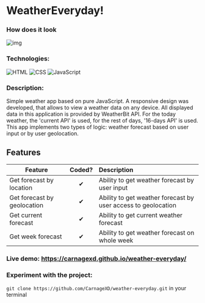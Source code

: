 # WeatherEveryday!
### How does it look
![img](https://carnagexd.github.io/assets/img/weather-everyday.png)

### Technologies:
![HTML](https://img.shields.io/badge/HTML5-E34F26?style=for-the-badge&logo=html5&logoColor=white)
![CSS](https://img.shields.io/badge/CSS3-1572B6?style=for-the-badge&logo=css3&logoColor=white)
![JavaScript](https://img.shields.io/badge/JavaScript-F7DF1E?style=for-the-badge&logo=javascript&logoColor=black)

### Description:
Simple weather app based on pure JavaScript.
A responsive design was developed, that allows to view a weather data on any device.
All displayed data in this application is provided by WeatherBit API. For the today weather, the 'current API' is used, for the rest of days, '16-days API' is used.
This app implements two types of logic: weather forecast based on user input or by user geolocation.

## Features

| Feature  |  Coded?       | Description  |
|----------|:-------------:|:-------------|
| Get forecast by location | &#10004; | Ability to get weather forecast by user input |
| Get forecast by geolocation | &#10004; | Ability to get weather forecast by user access to geolocation  |
| Get current forecast | &#10004; | Ability to get current weather forecast |
| Get week forecast | &#10004; | Ability to get weather forecast on whole week |

### Live demo: https://carnagexd.github.io/weather-everyday/

### Experiment with the project:
`git clone https://github.com/CarnageXD/weather-everyday.git` in your terminal
